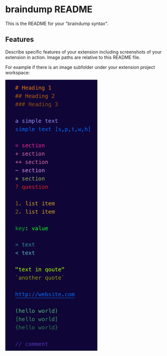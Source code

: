 # braindump README

This is the README for your "braindump syntax".

## Features

Describe specific features of your extension including screenshots of your extension in action. Image paths are relative to this README file.

For example if there is an image subfolder under your extension project workspace:

![features](images/all.png)

